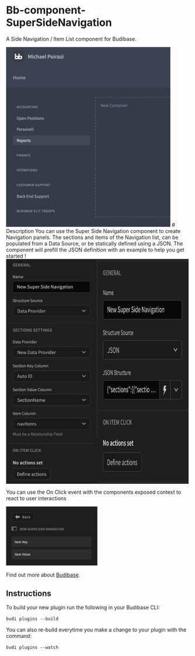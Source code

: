# Bb-component-SuperSideNavigation
A Side Navigation / Item List component for Budibase.

<img src="assets/preview.png" alt="preview" width="450px"/>
# Description
You can use the Super Side Navigation component to create Navigation panels.
The sections and items of the Navigation list, can be populated from a Data Source,
or be statically defined using a JSON. 
The component will prefill the JSON definition with an example to help you get started !

<div style="display: flex; flex-direction: row;">
        <img src="assets/sourceDataProvider.png" alt="source Data Provider" width="250px"/>
        <img src="assets/sourceJSON.png" alt="source JSON " width="250px"/>
</div>


You can use the On Click event with the components exposed context to react to user interactions

<img src="assets/bindings.png" alt="source JSON " width="250px"/>

Find out more about [Budibase](https://github.com/Budibase/budibase).

## Instructions

To build your new  plugin run the following in your Budibase CLI:
```
budi plugins --build
```

You can also re-build everytime you make a change to your plugin with the command:
```
budi plugins --watch
```

